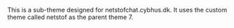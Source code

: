 This is a sub-theme designed for netstofchat.cybhus.dk.
It uses the custom theme called netstof as the parent theme 7.
